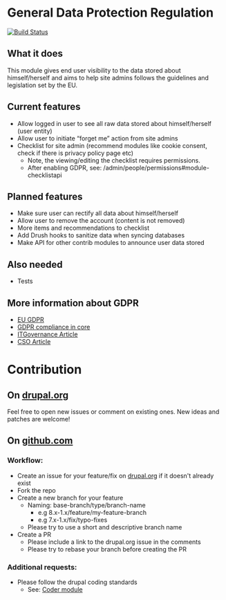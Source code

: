 # General Data Protection Regulation

[![Build Status](https://travis-ci.org/brainsum/gdpr.svg?branch=8.x-1.x)](https://travis-ci.org/brainsum/gdpr)

## What it does
This module gives end user visibility to the data stored about himself/herself and aims to help site admins follows the guidelines and legislation set by the EU.

## Current features
* Allow logged in user to see all raw data stored about himself/herself (user entity)
* Allow user to initiate “forget me” action from site admins
* Checklist for site admin (recommend modules like cookie consent, check if there is privacy policy page etc)
    * Note, the viewing/editing the checklist requires permissions.
    * After enabling GDPR, see: /admin/people/permissions#module-checklistapi

## Planned features
* Make sure user can rectify all data about himself/herself
* Allow user to remove the account (content is not removed)
* More items and recommendations to checklist
* Add Drush hooks to sanitize data when syncing databases
* Make API for other contrib modules to announce user data stored

## Also needed
* Tests

## More information about GDPR
* [EU GDPR](https://www.eugdpr.org/)
* [GDPR compliance in core](https://www.drupal.org/project/drupal/issues/2848974)
* [ITGovernance Article](https://www.itgovernance.co.uk/data-protection-dpa-and-eu-data-protection-regulation)
* [CSO Article](https://www.csoonline.com/article/3202771/data-protection/general-data-protection-regulation-gdpr-requirements-deadlines-and-facts.html)

# Contribution
## On [drupal.org](https://www.drupal.org/project/gdpr)
Feel free to open new issues or comment on existing ones. New ideas and patches are welcome!

## On [github.com](https://github.com/brainsum/gdpr)
### Workflow:

* Create an issue for your feature/fix on [drupal.org](https://www.drupal.org/project/gdpr) if it doesn't already exist
* Fork the repo
* Create a new branch for your feature
    * Naming: base-branch/type/branch-name
        * e.g 8.x-1.x/feature/my-feature-branch
        * e.g 7.x-1.x/fix/typo-fixes
    * Please try to use a short and descriptive branch name
* Create a PR
    * Please include a link to the drupal.org issue in the comments
    * Please try to rebase your branch before creating the PR

### Additional requests:
* Please follow the drupal coding standards
    * See: [Coder module](https://www.drupal.org/project/coder)
